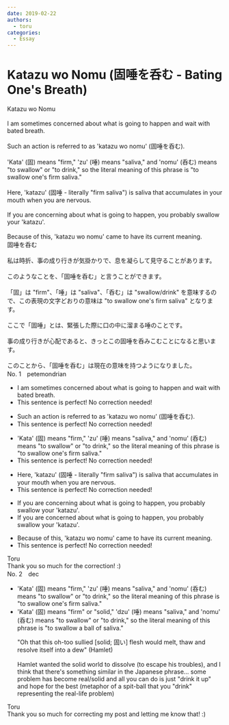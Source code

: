 ```yaml
---
date: 2019-02-22
authors:
  - toru
categories:
  - Essay
---
```


<h1 id="subject_show">Katazu wo Nomu (固唾を呑む - Bating One's Breath)</h1>
<div class="date" hidden>Feb 22, 2019 23:51</div>
<div id="post"><div id="body_show_ori">
Katazu wo Nomu<br/><br/>I am sometimes concerned about what is going to happen and wait with bated breath.<br/><br/>Such an action is referred to as 'katazu wo nomu' (固唾を呑む).<br/><br/>'Kata' (固) means "firm," 'zu' (唾) means "saliva," and 'nomu' (呑む) means "to swallow" or "to drink," so the literal meaning of this phrase is "to swallow one's firm saliva."<br/><br/> Here, 'katazu' (固唾 - literally "firm saliva") is saliva that accumulates in your mouth when you are nervous.<br/><br/>If you are concerning about what is going to happen, you probably swallow your 'katazu'.<br/><br/>Because of this, 'katazu wo nomu' came to have its current meaning.
</div></div>

<!-- more -->

<div id="post_ja"><div id="body_show_mo">
固唾を呑む<br/><br/>私は時折、事の成り行きが気掛かりで、息を凝らして見守ることがあります。<br/><br/>このようなことを、「固唾を呑む」と言うことができます。<br/><br/>「固」は "firm"、「唾」は "saliva"、「呑む」は "swallow/drink" を意味するので、この表現の文字どおりの意味は "to swallow one's firm saliva" となります。<br/><br/>ここで「固唾」とは、緊張した際に口の中に溜まる唾のことです。<br/><br/>事の成り行きが心配であると、きっとこの固唾を呑みこむことになると思います。<br/><br/>このことから、「固唾を呑む」は現在の意味を持つようになりました。
</div></div>
<div id="block"><div class="first_name"> No. 1　<span class="just_name">petemondrian</span></div><div id="block2">
<ul class="correction_field">
<li class="incorrect">I am sometimes concerned about what is going to happen and wait with bated breath.</li>
<li class="corrected perfect">This sentence is perfect! No correction needed!</li>
</ul>
<ul class="correction_field">
<li class="incorrect">Such an action is referred to as 'katazu wo nomu' (固唾を呑む).</li>
<li class="corrected perfect">This sentence is perfect! No correction needed!</li>
</ul>
<ul class="correction_field">
<li class="incorrect">'Kata' (固) means "firm," 'zu' (唾) means "saliva," and 'nomu' (呑む) means "to swallow" or "to drink," so the literal meaning of this phrase is "to swallow one's firm saliva."</li>
<li class="corrected perfect">This sentence is perfect! No correction needed!</li>
</ul>
<ul class="correction_field">
<li class="incorrect">Here, 'katazu' (固唾 - literally "firm saliva") is saliva that accumulates in your mouth when you are nervous.</li>
<li class="corrected perfect">This sentence is perfect! No correction needed!</li>
</ul>
<ul class="correction_field">
<li class="incorrect">If you are concerning about what is going to happen, you probably swallow your 'katazu'.</li>
<li class="corrected correct">
If you are concern<span class="f_blue">ed</span> about what is going to happen, you probably swallow your 'katazu'.
</li>
</ul>
<ul class="correction_field">
<li class="incorrect">Because of this, 'katazu wo nomu' came to have its current meaning.</li>
<li class="corrected perfect">This sentence is perfect! No correction needed!</li>
</ul>
</div><div class="name"><span class="just_name">Toru</span><br>
Thank you so much for the correction! :)
</div>
</div>
<div id="block"><div class="first_name"> No. 2　<span class="just_name">dec</span></div><div id="block2">
<ul class="correction_field">
<li class="incorrect">'Kata' (固) means "firm," 'zu' (唾) means "saliva," and 'nomu' (呑む) means "to swallow" or "to drink," so the literal meaning of this phrase is "to swallow one's firm saliva."</li>
<li class="corrected correct">
'Kata' (固) means "firm<span class="f_blue">" or "solid,"</span> '<span class="f_blue">d</span>zu' (唾) means "saliva," and 'nomu' (呑む) means "to swallow" or "to drink," so the literal meaning of this phrase is "to swallow <span class="f_blue">a ball of</span> saliva."
<p class="correction_comment">"Oh that this oh-too sullied [solid; 固い] flesh would melt, thaw and resolve itself into a dew" (Hamlet)<br/><br/>Hamlet wanted the solid world to dissolve (to escape his troubles), and I think that there's something similar in the Japanese phrase... some problem has become real/solid and all you can do is just "drink it up" and hope for the best (metaphor of a spit-ball that you "drink" representing the real-life problem)</p>
</li>
</ul>
</div><div class="name"><span class="just_name">Toru</span><br>
Thank you so much for correcting my post and letting me know that! :)
</div>
</div>
